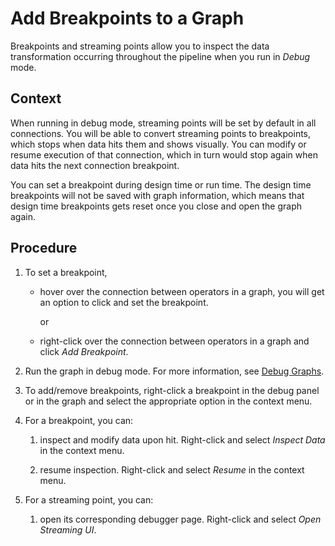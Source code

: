 <!-- loioa8d10fdb5702453fa39ae2c47240debb -->

# Add Breakpoints to a Graph

Breakpoints and streaming points allow you to inspect the data transformation occurring throughout the pipeline when you run in *Debug* mode.



## Context

When running in debug mode, streaming points will be set by default in all connections. You will be able to convert streaming points to breakpoints, which stops when data hits them and shows visually. You can modify or resume execution of that connection, which in turn would stop again when data hits the next connection breakpoint.

You can set a breakpoint during design time or run time. The design time breakpoints will not be saved with graph information, which means that design time breakpoints gets reset once you close and open the graph again.



## Procedure

1.  To set a breakpoint,

    -   hover over the connection between operators in a graph, you will get an option to click and set the breakpoint.

        or

    -   right-click over the connection between operators in a graph and click *Add Breakpoint*.

2.  Run the graph in debug mode. For more information, see [Debug Graphs](debug-graphs-06b0159.md).

3.  To add/remove breakpoints, right-click a breakpoint in the debug panel or in the graph and select the appropriate option in the context menu.

4.  For a breakpoint, you can:

    1.  inspect and modify data upon hit. Right-click and select *Inspect Data* in the context menu.

    2.  resume inspection. Right-click and select *Resume* in the context menu.


5.  For a streaming point, you can:

    1.  open its corresponding debugger page. Right-click and select *Open Streaming UI*.



